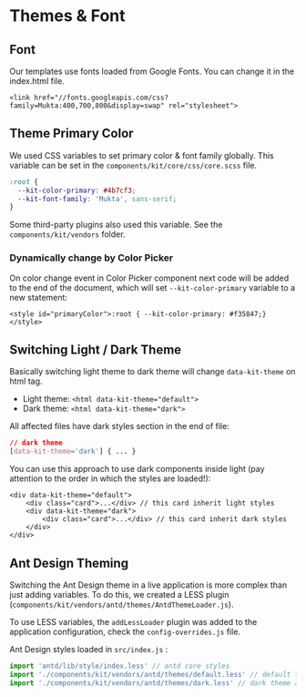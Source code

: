 # Themes & Font

## Font

Our templates use fonts loaded from Google Fonts. You can change it in the index.html file.

```markup
<link href="//fonts.googleapis.com/css?family=Mukta:400,700,800&display=swap" rel="stylesheet">
```

## Theme Primary Color

We used CSS variables to set primary color & font family globally. This variable can be set in the `components/kit/core/css/core.scss` file.

```css
:root {
  --kit-color-primary: #4b7cf3;
  --kit-font-family: 'Mukta', sans-serif;
}
```

Some third-party plugins also used this variable. See the `components/kit/vendors` folder.

### Dynamically change by Color Picker

On color change event in Color Picker component next code will be added to the end of the document, which will set `--kit-color-primary` variable to a new statement:

```markup
<style id="primaryColor">:root { --kit-color-primary: #f35847;}</style>
```

## Switching Light / Dark Theme

Basically switching light theme to dark theme will change `data-kit-theme` on html tag.

* Light theme: `<html data-kit-theme="default">`
* Dark theme: `<html data-kit-theme="dark">`

All affected files have dark styles section in the end of file:

```css
// dark theme
[data-kit-theme='dark'] { ... }
```

You can use this approach to use dark components inside light \(pay attention to the order in which the styles are loaded!\):

```markup
<div data-kit-theme="default">
    <div class="card">...</div> // this card inherit light styles
    <div data-kit-theme="dark">
        <div class="card">...</div> // this card inherit dark styles
    </div>
</div>
```

## Ant Design Theming

Switching the Ant Design theme in a live application is more complex than just adding variables. To do this, we created a LESS plugin \(`components/kit/vendors/antd/themes/AntdThemeLoader.js`\).

To use LESS variables, the `addLessLoader` plugin was added to the application configuration, check the `config-overrides.js` file.

Ant Design styles loaded in `src/index.js` :

```javascript
import 'antd/lib/style/index.less' // antd core styles
import './components/kit/vendors/antd/themes/default.less' // default theme antd components
import './components/kit/vendors/antd/themes/dark.less' // dark theme antd components
```

